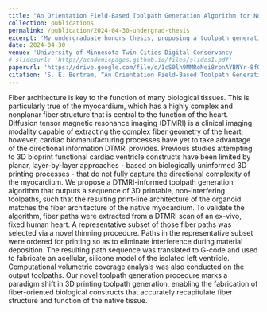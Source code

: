 ```yaml
---
title: "An Orientation Field-Based Toolpath Generation Algorithm for Nonplanar, Fiber-Oriented 3D Bioprinted Cardiac Constructs"
collection: publications
permalink: /publication/2024-04-30-undergrad-thesis
excerpt: 'My undergraduate honors thesis, proposing a toolpath generation algorithm for 3D bioprinting fiber-oriented cardiac constructs that mimic the fiber architecture of native tissue.'
date: 2024-04-30
venue: 'University of Minnesota Twin Cities Digital Conservancy'
# slidesurl: 'http://academicpages.github.io/files/slides1.pdf'
paperurl: 'https://drive.google.com/file/d/1cS0lh9MMRoNei8rpnAYBNYr-8fQZtgO7/view?usp=sharing'
citation: 'S. E. Bertram, “An Orientation Field-Based Toolpath Generation Algorithm for Nonplanar, Fiber-Oriented 3D Bioprinted Cardiac Constructs,” B.M.E. Honors Thesis, College of Sc. and Eng., University of Minnesota, Minneapolis, 2024.'
---
```


Fiber architecture is key to the function of many biological tissues. This is particularly true of the myocardium, which has a highly complex and nonplanar fiber structure that is central to the function of the heart. Diffusion tensor magnetic resonance imaging (DTMRI) is a clinical imaging modality capable of extracting the complex fiber geometry of the heart; however, cardiac biomanufacturing processes have yet to take advantage of the directional information DTMRI provides. Previous studies attempting to 3D bioprint functional cardiac ventricle constructs have been limited by planar, layer-by-layer approaches - based on biologically uninformed 3D printing processes - that do not fully capture the directional complexity of the myocardium. We propose a DTMRI-informed toolpath generation algorithm that outputs a sequence of 3D printable, non-interfering toolpaths, such that the resulting print-line architecture of the organoid matches the fiber architecture of the native myocardium. To validate the algorithm, fiber paths were extracted from a DTMRI scan of an ex-vivo, fixed human heart. A representative subset of those fiber paths was selected via a novel thinning procedure. Paths in the representative subset were ordered for printing so as to eliminate interference during material deposition. The resulting path sequence was translated to G-code and used to fabricate an acellular, silicone model of the isolated left ventricle. Computational volumetric coverage analysis was also conducted on the output toolpaths. Our novel toolpath generation procedure marks a paradigm shift in 3D printing toolpath generation, enabling the fabrication of fiber-oriented biological constructs that accurately recapitulate fiber structure and function of the native tissue.
